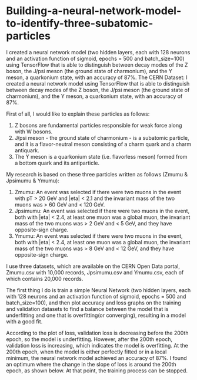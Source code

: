 # Building-a-neural-network-model-to-identify-three-subatomic-particles
I created a neural network model (two hidden layers, each with 128 neurons and an activation function of sigmoid, epochs = 500 and batch_size=100) using TensorFlow that is able to distinguish between decay modes of the Z boson, the J/psi meson (the ground state of charmonium), and the Y meson, a quarkonium state, with an accuracy of 87%.
The CERN Dataset: I created a neural network model using TensorFlow that is able to distinguish between decay modes of the Z boson, the J/psi meson (the ground state of charmonium), and the Y meson, a quarkonium state, with an accuracy of 87%.

First of all, I would like to explain these particles as follows:

1) Z bosons are fundamental particles responsible for weak force along with W bosons.
2) J/psi meson - the ground state of charmonium - is a subatomic particle, and it is a flavor-neutral meson consisting of a charm quark and a charm antiquark.
3) The ϒ meson is a quarkonium state (i.e. flavorless meson) formed from a bottom quark and its antiparticle.

My research is based on these three particles written as follows (Zmumu & Jpsimumu & Ymumu):

1) Zmumu: An event was selected if there were two muons in the event with pT > 20 GeV and |eta| < 2.1 and the invariant mass of the two muons was > 60 GeV and < 120 GeV.
2) Jpsimumu: An event was selected if there were two muons in the event, both with |eta| < 2.4, at least one muon was a global muon, the invariant mass of the two muons was > 2 GeV and < 5 GeV, and they have opposite-sign charge.
3) Ymumu: An event was selected if there were two muons in the event, both with |eta| < 2.4, at least one muon was a global muon, the invariant mass of the two muons was > 8 GeV and < 12 GeV, and they have opposite-sign charge.

I use three datasets, which are available on the CERN Open Data portal, Zmumu.csv with 10,000 records, Jpsimumu.csv and Ymumu.csv, each of which contains 20,000 records.

The first thing I do is train a simple Neural Network (two hidden layers, each with 128 neurons and an activation function of sigmoid, epochs = 500 and batch_size=100), and then plot accuracy and loss graphs on the training and validation datasets to find a balance between the model that is underfitting and one that is overfitting(or converging), resulting in a model with a good fit.

According to the plot of loss, validation loss is decreasing before the 200th epoch, so the model is underfitting. However, after the 200th epoch, validation loss is increasing, which indicates the model is overfitting. At the 200th epoch, when the model is either perfectly fitted or in a local minimum, the neural network model achieved an accuracy of 87%. I found an optimum where the change in the slope of loss is around the 200th epoch, as shown below. At that point, the training process can be stopped.
